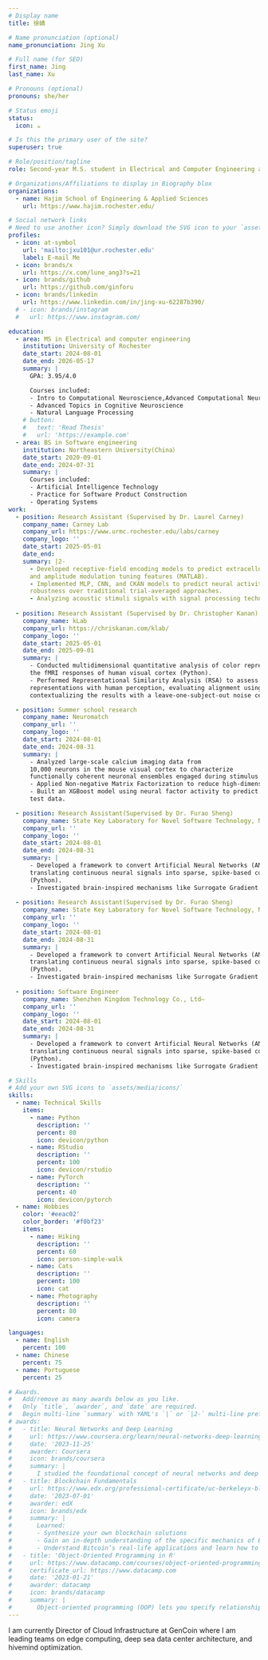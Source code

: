 ```yaml
---
# Display name
title: 徐婧

# Name pronunciation (optional)
name_pronunciation: Jing Xu

# Full name (for SEO)
first_name: Jing
last_name: Xu

# Pronouns (optional)
pronouns: she/her

# Status emoji
status:
  icon: ☕️

# Is this the primary user of the site?
superuser: true

# Role/position/tagline
role: Second-year M.S. student in Electrical and Computer Engineering at the University of Rochester. I am actively seeking PhD positions.

# Organizations/Affiliations to display in Biography blox
organizations:
  - name: Hajim School of Engineering & Applied Sciences
    url: https://www.hajim.rochester.edu/

# Social network links
# Need to use another icon? Simply download the SVG icon to your `assets/media/icons/` folder.
profiles:
  - icon: at-symbol
    url: 'mailto:jxu101@ur.rochester.edu'
    label: E-mail Me
  - icon: brands/x
    url: https://x.com/lune_ang3?s=21
  - icon: brands/github
    url: https://github.com/ginforu
  - icon: brands/linkedin
    url: https://www.linkedin.com/in/jing-xu-62287b390/
  # - icon: brands/instagram
  #   url: https://www.instagram.com/

education:
  - area: MS in Electrical and computer engineering
    institution: University of Rochester
    date_start: 2024-08-01
    date_end: 2026-05-17
    summary: |
      GPA: 3.95/4.0

      Courses included:
      - Intro to Computational Neuroscience,Advanced Computational Neuroscience
      - Advanced Topics in Cognitive Neuroscience
      - Natural Language Processing
    # button:
    #   text: 'Read Thesis'
    #   url: 'https://example.com'
  - area: BS in Software engineering 
    institution: Northeastern University(China）
    date_start: 2020-09-01
    date_end: 2024-07-31
    summary: |
      Courses included:
      - Artificial Intelligence Technology
      - Practice for Software Product Construction
      - Operating Systems
work:
  - position: Research Assistant (Supervised by Dr. Laurel Carney)
    company_name: Carney Lab
    company_url: https://www.urmc.rochester.edu/labs/carney
    company_logo: ''
    date_start: 2025-05-01
    date_end: 
    summary: |2-
      - Developed receptive-field encoding models to predict extracellular IC single-neuron responses with frequency
      and amplitude modulation tuning features (MATLAB).
      - Implemented MLP, CNN, and CKAN models to predict neural activity from single-trial data, enhancing model
      robustness over traditional trial-averaged approaches.
      - Analyzing acoustic stimuli signals with signal processing techniques including cochlear filterbanks etc.
  
  - position: Research Assistant (Supervised by Dr. Christopher Kanan)
    company_name: kLab 
    company_url: https://chriskanan.com/klab/
    company_logo: ''
    date_start: 2025-05-01
    date_end: 2025-09-01
    summary: |
      - Conducted multidimensional quantitative analysis of color representations in SOTA computer vision models and
      the fMRI responses of human visual cortex (Python).
      - Performed Representational Similarity Analysis (RSA) to assess the alignment of computer vision model
      representations with human perception, evaluating alignment using Pearson’s r and Spearman’s ρ and
      contextualizing the results with a leave-one-subject-out noise ceiling analysis.

  - position: Summer school research
    company_name: Neuromatch
    company_url: ''
    company_logo: ''
    date_start: 2024-08-01
    date_end: 2024-08-31
    summary: |
      - Analyzed large-scale calcium imaging data from
      10,000 neurons in the mouse visual cortex to characterize
      functionally coherent neuronal ensembles engaged during stimulus events.
      - Applied Non-negative Matrix Factorization to reduce high-dimensional neural activity into 10 low-dimensional“neural factors,” identifying functionally coordinated neuronal assemblies that are spatially clustered within the cortical architecture.
      - Built an XGBoost model using neural factor activity to predict pupil size dynamics, achieving 90.3% accuracy on
      test data.

  - position: Research Assistant(Supervised by Dr. Furao Sheng)
    company_name: State Key Laboratory for Novel Software Technology, Nanjing University
    company_url: ''
    company_logo: ''
    date_start: 2024-08-01
    date_end: 2024-08-31
    summary: |
      - Developed a framework to convert Artificial Neural Networks (ANNs) to Spiking Neural Networks (SNNs),
      translating continuous neural signals into sparse, spike-based computation for reduced energy consumption
      (Python).
      - Investigated brain-inspired mechanisms like Surrogate Gradient Learning and Temporal Encoding to enhance the efficiency and accuracy of converted SNNs for potential on-chip applications.
  
  - position: Research Assistant(Supervised by Dr. Furao Sheng)
    company_name: State Key Laboratory for Novel Software Technology, Nanjing University
    company_url: ''
    company_logo: ''
    date_start: 2024-08-01
    date_end: 2024-08-31
    summary: |
      - Developed a framework to convert Artificial Neural Networks (ANNs) to Spiking Neural Networks (SNNs),
      translating continuous neural signals into sparse, spike-based computation for reduced energy consumption
      (Python).
      - Investigated brain-inspired mechanisms like Surrogate Gradient Learning and Temporal Encoding to enhance the efficiency and accuracy of converted SNNs for potential on-chip applications.
  
  - position: Software Engineer
    company_name: Shenzhen Kingdom Technology Co., Ltd– 
    company_url: ''
    company_logo: ''
    date_start: 2024-08-01
    date_end: 2024-08-31
    summary: |
      - Developed a framework to convert Artificial Neural Networks (ANNs) to Spiking Neural Networks (SNNs),
      translating continuous neural signals into sparse, spike-based computation for reduced energy consumption
      (Python).
      - Investigated brain-inspired mechanisms like Surrogate Gradient Learning and Temporal Encoding to enhance the efficiency and accuracy of converted SNNs for potential on-chip applications.

# Skills
# Add your own SVG icons to `assets/media/icons/`
skills:
  - name: Technical Skills
    items:
      - name: Python
        description: ''
        percent: 80
        icon: devicon/python
      - name: RStudio
        description: ''
        percent: 100
        icon: devicon/rstudio
      - name: PyTorch
        description: ''
        percent: 40
        icon: devicon/pytorch
  - name: Hobbies
    color: '#eeac02'
    color_border: '#f0bf23'
    items:
      - name: Hiking
        description: ''
        percent: 60
        icon: person-simple-walk
      - name: Cats
        description: ''
        percent: 100
        icon: cat
      - name: Photography
        description: ''
        percent: 80
        icon: camera

languages:
  - name: English
    percent: 100
  - name: Chinese
    percent: 75
  - name: Portuguese
    percent: 25

# Awards.
#   Add/remove as many awards below as you like.
#   Only `title`, `awarder`, and `date` are required.
#   Begin multi-line `summary` with YAML's `|` or `|2-` multi-line prefix and indent 2 spaces below.
# awards:
#   - title: Neural Networks and Deep Learning
#     url: https://www.coursera.org/learn/neural-networks-deep-learning
#     date: '2023-11-25'
#     awarder: Coursera
#     icon: brands/coursera
#     summary: |
#       I studied the foundational concept of neural networks and deep learning. By the end, I was familiar with the significant technological trends driving the rise of deep learning; build, train, and apply fully connected deep neural networks; implement efficient (vectorized) neural networks; identify key parameters in a neural network’s architecture; and apply deep learning to your own applications.
#   - title: Blockchain Fundamentals
#     url: https://www.edx.org/professional-certificate/uc-berkeleyx-blockchain-fundamentals
#     date: '2023-07-01'
#     awarder: edX
#     icon: brands/edx
#     summary: |
#       Learned:
#       - Synthesize your own blockchain solutions
#       - Gain an in-depth understanding of the specific mechanics of Bitcoin
#       - Understand Bitcoin’s real-life applications and learn how to attack and destroy Bitcoin, Ethereum, smart contracts and Dapps, and alternatives to Bitcoin’s Proof-of-Work consensus algorithm
#   - title: 'Object-Oriented Programming in R'
#     url: https://www.datacamp.com/courses/object-oriented-programming-with-s3-and-r6-in-r
#     certificate_url: https://www.datacamp.com
#     date: '2023-01-21'
#     awarder: datacamp
#     icon: brands/datacamp
#     summary: |
#       Object-oriented programming (OOP) lets you specify relationships between functions and the objects that they can act on, helping you manage complexity in your code. This is an intermediate level course, providing an introduction to OOP, using the S3 and R6 systems. S3 is a great day-to-day R programming tool that simplifies some of the functions that you write. R6 is especially useful for industry-specific analyses, working with web APIs, and building GUIs.
---
```


I am currently Director of Cloud Infrastructure at GenCoin where I am leading teams on edge computing, deep sea data center architecture, and hivemind optimization.
